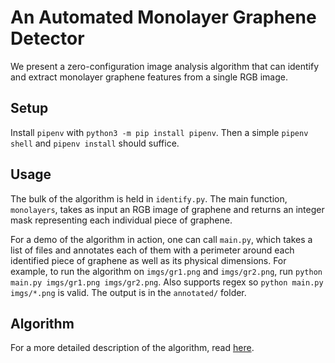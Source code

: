 # An Automated Monolayer Graphene Detector
We present a zero-configuration image analysis algorithm that can identify and extract monolayer graphene features from a single RGB image.
## Setup
Install `pipenv` with `python3 -m pip install pipenv`. Then a simple `pipenv shell` and `pipenv install` should suffice. 
## Usage
The bulk of the algorithm is held in `identify.py`. The main function, `monolayers`, takes as input an RGB image of graphene and returns an integer mask representing each individual piece of graphene.

For a demo of the algorithm in action, one can call `main.py`, which takes a list of files and annotates each of them with a perimeter around each identified piece of graphene as well as its physical dimensions. For example, to run the algorithm on `imgs/gr1.png` and `imgs/gr2.png`, run `python main.py imgs/gr1.png imgs/gr2.png`. Also supports regex so `python main.py imgs/*.png` is valid. The output is in the `annotated/` folder.
## Algorithm
For a more detailed description of the algorithm, read [here](https://andigu.github.io/Graphene_Identification.pdf).
